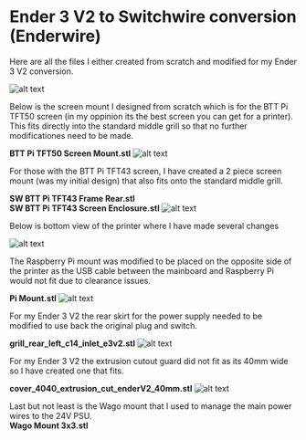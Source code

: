 # Ender 3 V2 to Switchwire conversion (Enderwire)

Here are all the files I either created from scratch and modified for my Ender 3 V2 conversion.

![alt text](https://i.imgur.com/7EYk8uO.jpeg)


Below is the screen mount I designed from scratch which is for the BTT Pi TFT50 screen (in my oppinion its the best screen you can get for a printer). This fits directly into the standard middle grill so that no further modificationes need to be made.

<b>BTT Pi TFT50 Screen Mount.stl</b>
![alt text](https://i.imgur.com/cT23if8.jpeg)


For those with the BTT Pi TFT43 screen, I have created a 2 piece screen mount (was my initial design) that also fits onto the standard middle grill.

<b>SW BTT Pi TFT43 Frame Rear.stl</b><br>
<b>SW BTT Pi TFT43 Screen Enclosure.stl</b>
![alt text](https://i.imgur.com/U0UMciF.jpeg)


Below is bottom view of the printer where I have made several changes

![alt text](https://i.imgur.com/Ibf0qlA.jpeg)

The Raspberry Pi mount was modified to be placed on the opposite side of the printer as the USB cable between the mainboard and Raspberry Pi would not fit due to clearance issues.

<b>Pi Mount.stl</b>
![alt text](https://i.imgur.com/qAaz6uN.jpeg)

For my Ender 3 V2 the rear skirt for the power supply needed to be modified to use back the original plug and switch.

<b>grill_rear_left_c14_inlet_e3v2.stl</b>
![alt text](https://i.imgur.com/DfJZ2Ku.png)

For my Ender 3 V2 the extrusion cutout guard did not fit as its 40mm wide so I have created one that fits.

<b>cover_4040_extrusion_cut_enderV2_40mm.stl</b>
![alt text](https://i.imgur.com/wy502Rg.png)

Last but not least is the Wago mount that I used to manage the main power wires to the 24V PSU.<br>
<b>Wago Mount 3x3.stl</b>
